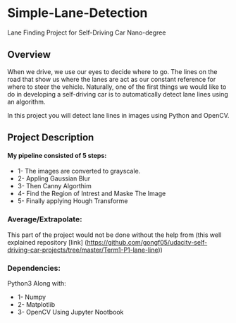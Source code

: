 # Simple-Lane-Detection
Lane Finding Project for Self-Driving Car Nano-degree 

## Overview
When we drive, we use our eyes to decide where to go. The lines on the road that show us where the lanes are act as our constant reference for where to steer the vehicle. Naturally, one of the first things we would like to do in developing a self-driving car is to automatically detect lane lines using an algorithm.

In this project you will detect lane lines in images using Python and OpenCV.

## Project Description 

#### My pipeline consisted of 5 steps:
  * 1- The images are converted to grayscale.
  * 2- Appling Gaussian Blur
  * 3- Then Canny Algorthim  
  * 4- Find the Region of Intrest and Maske The Image
  * 5- Finally applying Hough Transforme
  
### Average/Extrapolate:
This part of the project would not be done without the help from (this well explained repository [link] (https://github.com/gongf05/udacity-self-driving-car-projects/tree/master/Term1-P1-lane-line))

### Dependencies:
Python3 Along with:
  * 1- Numpy
  * 2- Matplotlib
  * 3- OpenCV
Using Jupyter Nootbook


